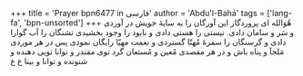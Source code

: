 +++
title = 'Prayer bpn6477 in فارسی'
author = 'Abdu'l-Bahá'
tags = ['lang-fa', 'bpn-unsorted']
+++
هُوَالله
ای پروردگار این آورگان را به سایۀ خویش در آوردی و سَر و سامان دادی. نیستی را هستی دادی و نابود را وجود بخشیدی تشنگان را آب گوارا دادی و گرسنگان را سفرۀ مُهنّا گستردی و نعمت مهیّا رایگان نمودی   پس در هر موردی مَلجآ و پناه باش و در هر مقصدی مُعین و مُستعان گرد توی مقتدر و توانا  تویی دهنده و شنونده و توانا و بینا ع ع
